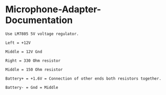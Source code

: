 # Microphone-Adapter-Documentation
```
Use LM7805 5V voltage regulator.

Left = +12V

Middle = 12V Gnd

Right = 330 Ohm resistor

Middle = 150 Ohm resistor

Battery+ = +1.6V = Connection of other ends both resistors together.

Battery- = Gnd = Middle
```

